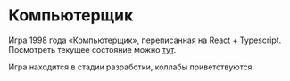 # Компьютерщик

Игра 1998 года «Компьютерщик», переписанная на React + Typescript. Посмотреть текущее состояние можно [тут](https://toxuh.github.io/comp_man/).

Игра находится в стадии разработки, коллабы приветствуются.
